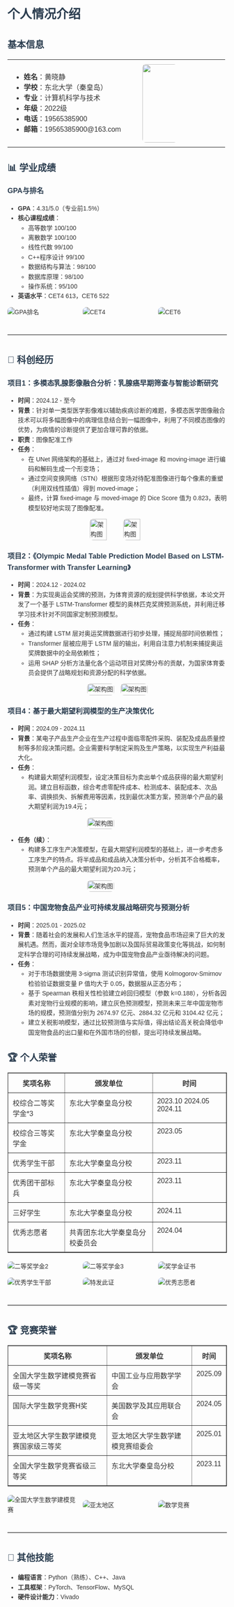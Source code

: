 <!DOCTYPE html>
<html lang="zh">
<head>
  <meta charset="UTF-8" />
  <meta name="viewport" content="width=device-width, initial-scale=1.0" />
  <title>黄晓静 - 个人简历</title>
  <style>
    body {
      font-family: Arial, sans-serif;
      line-height: 1.6;
      margin: 20px;
      background-color: #fdfdfd;
      color: #333;
    }
    h1, h2, h3 {
      color: #2c3e50;
    }
    table {
      width: 100%;
      border-collapse: collapse;
      margin-bottom: 20px;
    }
    td, th {
      padding: 10px;
      vertical-align: top;
    }
    img {
      max-width: 100%;
      height: auto;
      border-radius: 8px;
    }
    .grid {
      display: grid;
      gap: 15px;
      align-items: center;
    }
    .grid-2 {
      grid-template-columns: repeat(2, 1fr);
    }
    .grid-3 {
      grid-template-columns: repeat(3, 1fr);
    }
    .center {
      display: flex;
      justify-content: center;
    }
    hr {
      border: none;
      border-top: 1px solid #ccc;
      margin: 40px 0;
    }
  </style>
</head>
<body>

<h1>个人情况介绍</h1>
<h2>基本信息</h2>
<table>
<tr>
<td width="60%">
<ul>
  <li><strong>姓名</strong>：黄晓静</li>
  <li><strong>学校</strong>：东北大学（秦皇岛）</li>
  <li><strong>专业</strong>：计算机科学与技术</li>
  <li><strong>年级</strong>：2022级</li>
  <li><strong>电话</strong>：19565385900</li>
  <li><strong>邮箱</strong>：19565385900@163.com</li>
</ul>
</td>
<td width="40%" class="center">
  <img src="p1.jpg" width="180" />
</td>
</tr>
</table>

<h2>📊 学业成绩</h2>
<h3>GPA与排名</h3>
<ul>
  <li><strong>GPA</strong>：4.31/5.0（专业前1.5%）</li>
  <li><strong>核心课程成绩</strong>：
    <ul>
      <li>高等数学 100/100</li>
      <li>离散数学 100/100</li>
      <li>线性代数 99/100</li>
      <li>C++程序设计 99/100</li>
      <li>数据结构与算法：98/100</li>
      <li>数据库原理：98/100</li>
      <li>操作系统：95/100</li>
    </ul>
  </li>
  <li><strong>英语水平</strong>：CET4 613，CET6 522</li>
</ul>
<div class="grid grid-3">
  <img src="image/rank.png" alt="GPA排名" />
  <img src="image/cet4.png" alt="CET4" />
  <img src="image/cet6.png" alt="CET6" />
</div>

<hr />

<h2>🔬 科创经历</h2>

<h3>项目1：多模态乳腺影像融合分析：乳腺癌早期筛查与智能诊断研究</h3>
<ul>
  <li><strong>时间</strong>：2024.12 - 至今</li>
  <li><strong>背景</strong>：针对单一类型医学影像难以辅助疾病诊断的难题，多模态医学图像融合技术可以将多幅图像中的病理信息结合到一幅图像中，利用了不同模态图像的优势，为病情的诊断提供了更加合理可靠的依据。</li>
  <li><strong>职责</strong>：图像配准工作</li>
  <li><strong>任务</strong>：
    <ul>
      <li>在 UNet 网络架构的基础上，通过对 fixed-image 和 moving-image 进行编码和解码生成一个形变场；</li>
      <li>通过空间变换网络（STN）根据形变场对待配准图像进行每个像素的重塑（利用双线性插值）得到 moved-image；</li>
      <li>最终，计算 fixed-image 与 moved-image 的 Dice Score 值为 0.823，表明模型较好地实现了图像配准。</li>
    </ul>
  </li>
</ul>

<div style="
  display: grid;
  grid-template-columns: repeat(2, minmax(0, 1fr));
  gap: 15px;
  align-items: center;
  justify-content: center;
  width: fit-content;
  margin: 0 auto;
">
  <div style="display: flex; justify-content: center;">
    <img src="image/p1.png" alt="架构图" style="width: 80%; object-fit: contain; margin: 0 auto;">
  </div>
  <div style="display: flex; justify-content: center;">
    <img src="image/p2.png" alt="架构图" style="width: 80%; object-fit: contain; margin: 0 auto;">
  </div>
</div>

<h3>项目2：《Olympic Medal Table Prediction Model Based on LSTM-Transformer with Transfer Learning》</h3>
<ul>
  <li><strong>时间</strong>：2024.12 - 2024.02</li>
  <li><strong>背景</strong>：为实现奥运会奖牌的预测，为体育资源的规划提供科学依据，本论文开发了一个基于 LSTM-Transformer 模型的奥林匹克奖牌预测系统，并利用迁移学习技术针对不同国家定制预测模型。</li>
  <li><strong>任务</strong>：
    <ul>
      <li>通过构建 LSTM 层对奥运奖牌数据进行初步处理，捕捉局部时间依赖性；</li>
      <li>Transformer 层被应用于 LSTM 层的输出，利用自注意力机制来捕捉奥运奖牌数据中的全局依赖性；</li>
      <li>运用 SHAP 分析方法量化各个运动项目对奖牌分布的贡献，为国家体育委员会提供了战略规划和资源分配的科学依据。</li>
    </ul>
  </li>
</ul>

<div style="
  display: grid;
  grid-template-columns: repeat(2, minmax(0, 1fr));
  gap: 15px;
  align-items: center;
  justify-content: center;
  width: fit-content;
  margin: 0 auto;
">
  <div style="display: flex; justify-content: center;">
    <img src="image/p3.png" alt="架构图" style="width: 100%; object-fit: contain; margin: 0 auto;">
  </div>
  <div style="display: flex; justify-content: center;">
    <img src="image/p4.png" alt="架构图" style="width: 100%; object-fit: contain; margin: 0 auto;">
  </div>
</div>

<h3>项目4：基于最大期望利润模型的生产决策优化</h3>
<ul>
  <li><strong>时间</strong>：2024.09 - 2024.11</li>
  <li><strong>背景</strong>：某电子产品生产企业在生产过程中面临零配件采购、装配及成品质量控制等多阶段决策问题。企业需要科学制定采购及生产策略，以实现生产利益最大化。</li>
  <li><strong>任务</strong>：
    <ul>
      <li>构建最大期望利润模型，设定决策目标为卖出单个成品获得的最大期望利润。建立目标函数，综合考虑零配件成本、检测成本、装配成本、次品率、调换损失、拆解费用等因素，找到最优决策方案，预测单个产品的最大期望利润为19.4元；</li>
    </ul>
  </li>
</ul>

<div style="
  display: grid;
  grid-template-columns: repeat(2, minmax(0, 1fr));
  gap: 15px;
  align-items: center;
  justify-content: center;
  width: fit-content;
  margin: 0 auto;
">
  <div style="display: flex; justify-content: center;">
    <img src="image/a1.png" alt="架构图" style="width: 100%; object-fit: contain; margin: 0 auto;">
  </div>
</div>

<ul>
  <li><strong>任务（续）</strong>：
    <ul>
      <li>构建多工序生产决策模型，在最大期望利润模型的基础上，进一步考虑多工序生产的特点。将半成品和成品纳入决策分析中，分析其不合格概率，预测单个产品的最大期望利润为20.3元；</li>
    </ul>
  </li>
</ul>

<div style="
  display: grid;
  grid-template-columns: repeat(2, minmax(0, 1fr));
  gap: 15px;
  align-items: center;
  justify-content: center;
  width: fit-content;
  margin: 0 auto;
">
  <div style="display: flex; justify-content: center;">
    <img src="image/a2.png" alt="架构图" style="width: 100%; object-fit: contain; margin: 0 auto;">
  </div>
</div>

<h3>项目5：中国宠物食品产业可持续发展战略研究与预测分析</h3>
<ul>
  <li><strong>时间</strong>：2025.01 - 2025.02</li>
  <li><strong>背景</strong>：随着社会的发展和人们生活水平的提高，宠物食品市场迎来了巨大的发展机遇。然而，面对全球市场竞争加剧以及国际贸易政策变化等挑战，如何制定科学合理的可持续发展战略，成为中国宠物食品产业亟待解决的问题。</li>
  <li><strong>任务</strong>：
    <ul>
      <li>对于市场数据使用 3-sigma 测试识别异常值，使用 Kolmogorov-Smirnov 检验验证数据变量 P 值均大于 0.05，数据服从正态分布；</li>
      <li>基于 Spearman 秩相关性检验建立岭回归模型（参数 k=0.188），分析各因素对宠物行业规模的影响，建立灰色预测模型，预测未来三年中国宠物市场的规模，预测值分别为 2674.97 亿元、2884.32 亿元和 3104.42 亿元；</li>
      <li>建立关税影响模型，通过比较预测值与实际值，得出结论高关税会降低中国宠物食品的出口量和在外国市场的份额，提出可持续发展战略。</li>
    </ul>
  </li>
</ul>

<h2>🏆 个人荣誉</h2>
<table border="1">
  <tr><th>奖项名称</th><th>颁发单位</th><th>时间</th></tr>
  <tr><td>校综合二等奖学金*3</td><td>东北大学秦皇岛分校</td><td>2023.10 2024.05 2024.11</td></tr>
  <tr><td>校综合三等奖学金</td><td>东北大学秦皇岛分校</td><td>2023.05</td></tr>
  <tr><td>优秀学生干部</td><td>东北大学秦皇岛分校</td><td>2023.11</td></tr>
  <tr><td>优秀团干部标兵</td><td>东北大学秦皇岛分校</td><td>2023.11</td></tr>
  <tr><td>三好学生</td><td>东北大学秦皇岛分校</td><td>2024.11</td></tr>
  <tr><td>优秀志愿者</td><td>共青团东北大学秦皇岛分校委员会</td><td>2024.04</td></tr>
</table>
<div class="grid grid-3">
  <img src="image/二等奖学金2.png" alt="二等奖学金2" />
  <img src="image/二等奖学金3.png" alt="二等奖学金3" />
  <img src="image/奖学金证书.png" alt="奖学金证书" />
  <img src="image/优秀学生干部.png" alt="优秀学生干部" />
  <img src="image/特发此证.png" alt="特发此证" />
  <img src="image/优秀志愿者.png" alt="优秀志愿者" />
</div>

<hr />

<h2>🏆 竞赛荣誉</h2>
<table border="1">
  <tr><th>奖项名称</th><th>颁发单位</th><th>时间</th></tr>
  <tr><td>全国大学生数学建模竞赛省级一等奖</td><td>中国工业与应用数学学会</td><td>2025.09</td></tr>
  <tr><td>国际大学生数学竞赛H奖</td><td>美国数学及其应用联合会</td><td>2024.05</td></tr>
  <tr><td>亚太地区大学生数学建模竞赛国家级三等奖</td><td>亚太地区大学生数学建模竞赛组委会</td><td>2025.01</td></tr>
  <tr><td>全国大学生数学竞赛省级三等奖</td><td>东北大学秦皇岛分校</td><td>2023.11</td></tr>
</table>
<div class="grid grid-3">
  <img src="image/全国大学生数学建模竞赛.png" alt="全国大学生数学建模竞赛" />
  <img src="image/亚太地区.png" alt="亚太地区" />
  <img src="image/数学竞赛.png" alt="数学竞赛" />
</div>

<hr />

<h2>📌 其他技能</h2>
<ul>
  <li><strong>编程语言</strong>：Python（熟练）、C++、Java</li>
  <li><strong>工具框架</strong>：PyTorch、TensorFlow、MySQL</li>
  <li><strong>硬件设计能力</strong>：Vivado</li>
</ul>

</body>
</html>
